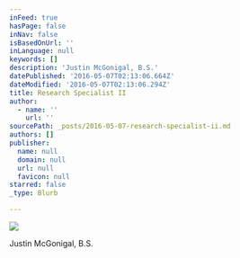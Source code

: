 ```yaml
---
inFeed: true
hasPage: false
inNav: false
isBasedOnUrl: ''
inLanguage: null
keywords: []
description: 'Justin McGonigal, B.S.'
datePublished: '2016-05-07T02:13:06.664Z'
dateModified: '2016-05-07T02:13:06.294Z'
title: Research Specialist II
author:
  - name: ''
    url: ''
sourcePath: _posts/2016-05-07-research-specialist-ii.md
authors: []
publisher:
  name: null
  domain: null
  url: null
  favicon: null
starred: false
_type: Blurb

---
```

![](https://the-grid-user-content.s3-us-west-2.amazonaws.com/6b0bc352-c931-4f01-8c32-167ff2e6dbd6.jpg)

Justin McGonigal, B.S.